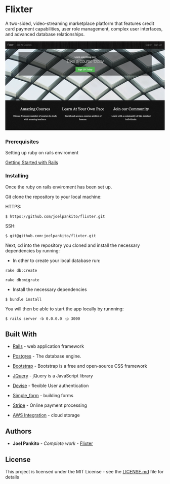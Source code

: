 # Flixter

A two-sided, video-streaming marketplace platform that features credit card payment capabilities, user role management, complex user interfaces, and advanced database relationships.

![flixter](/app/assets/images/flixter.png)


### Prerequisites

Setting up ruby on rails enviroment

[Getting Started with Rails](https://guides.rubyonrails.org/v5.0/getting_started.html)

### Installing

Once the ruby on rails enviroment has been set up.

Git clone the repository to your local machine:

HTTPS:
```
$ https://github.com/joelpankito/flixter.git
```
SSH:
```
$ git@github.com:joelpankito/flixter.git

```
Next, cd into the repository you cloned and install the necessary dependencies by running:
* In other to create your local database run:
```
rake db:create
```
```
rake db:migrate
```
* Install the necessary dependencies
```
$ bundle install
```
You will then be able to start the app locally by runnning:
```
$ rails server -b 0.0.0.0 -p 3000
```


## Built With

* [Rails](https://rubyonrails.org/) - web application framework

* [Postgres](https://www.postgresql.org/) - The database engine.

* [Bootstrap](https://getbootstrap.com/) - Bootstrap is a free and open-source CSS framework

* [JQuery](https://jquery.com/) - jQuery is a JavaScript library 

* [Devise](https://github.com/heartcombo/devise) - flexible User authentication 

* [Simple_form](https://github.com/heartcombo/simple_form) - building forms

* [Stripe](https://stripe.com/) - Online payment processing

* [AWS Integration](https://aws.amazon.com/) - cloud storage


## Authors

* **Joel Pankito** - *Complete work* - [Flixter](https://github.com/joelpankito)

## License

This project is licensed under the MIT License - see the [LICENSE.md](LICENSE.md) file for details
